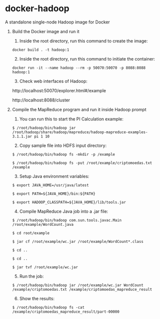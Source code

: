 # docker-hadoop
A standalone single-node Hadoop image for Docker

1. Build the Docker image and run it

	1. Inside the root directory, run this command to create the image:

	`docker build . -t hadoop:1`

	2. Inside the root directory, run this command to initiate the container:

	`docker run -it --name hadoop --rm -p 50070:50070 -p 8088:8088 hadoop:1`

	3. Check web interfaces of Hadoop:
	
	http://localhost:50070/explorer.html#/example
	
	http://localhost:8088/cluster

2. Compile the MapReduce program and run it inside Hadoop prompt

	1. You can run this to start the PI Calculation example:

	`$ /root/hadoop/bin/hadoop jar /root/hadoop/share/hadoop/mapreduce/hadoop-mapreduce-examples-3.1.1.jar pi 1 10`

	2. Copy sample file into HDFS input directory:

	`$ /root/hadoop/bin/hadoop fs -mkdir -p /example`
	
	`$ /root/hadoop/bin/hadoop fs -put /root/example/criptomoedas.txt /example`

	3. Setup Java environment variables:

	`$ export JAVA_HOME=/usr/java/latest`
	
	`$ export PATH=${JAVA_HOME}/bin:${PATH}`
	
	`$ export HADOOP_CLASSPATH=${JAVA_HOME}/lib/tools.jar`

	4. Compile MapReduce Java job into a .jar file:
	
	`$ /root/hadoop/bin/hadoop com.sun.tools.javac.Main /root/example/WordCount.java`
	
	`$ cd root/example`
	
	`$ jar cf /root/example/wc.jar /root/example/WordCount*.class`
	
	`$ cd ..`
	
	`$ cd ..`
	
	`$ jar tvf /root/example/wc.jar`

	5. Run the job:
	
	`$ /root/hadoop/bin/hadoop jar /root/example/wc.jar WordCount /example/criptomoedas.txt /example/criptomoedas_mapreduce_result`

	6. Show the results:
	
	`$ /root/hadoop/bin/hadoop fs -cat /example/criptomoedas_mapreduce_result/part-00000`
